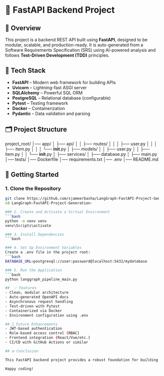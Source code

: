 # 🚀 FastAPI Backend Project

## 📌 Overview

This project is a backend REST API built using **FastAPI**, designed to be modular, scalable, and production-ready. It is auto-generated from a Software Requirements Specification (SRS) using AI-powered analysis and follows **Test-Driven Development (TDD)** principles.

## 🧰 Tech Stack

- **FastAPI** – Modern web framework for building APIs  
- **Uvicorn** – Lightning-fast ASGI server  
- **SQLAlchemy** – Powerful SQL ORM  
- **PostgreSQL** – Relational database (configurable)  
- **Pytest** – Testing framework  
- **Docker** – Containerization  
- **Pydantic** – Data validation and parsing

## 🗂️ Project Structure
project_root/
│── app/
│   ├── api/
│   │   ├── routes/
│   │   │   ├── user.py
│   │   │   ├── item.py
│   │   │   └── __init__.py
│   ├── models/
│   │   ├── user.py
│   │   ├── item.py
│   │   └── __init__.py
│   ├── services/
│   ├── database.py
│   ├── main.py
│── tests/
│── Dockerfile
│── requirements.txt
│── .env
│── README.md

## 🚀 Getting Started

### 1. Clone the Repository

```bash
git clone https://github.com/sjameerbasha/LangGraph-FastAPI-Project-Generation-/
cd LangGraph-FastAPI-Project-Generation-

### 2. Create and Activate a Virtual Environment
```bash
python -m venv venv
venv\Scripts\activate

### 3. Install Dependencies
```bash

### 4. Set Up Environment Variables
Create a .env file in the project root:
```bash
DATABASE_URL=postgresql://user:password@localhost:5432/mydatabase

### 5. Run the Application
```bash
python langgraph_pipeline_main.py

##  ✅ Features
- Clean, modular architecture
- Auto-generated OpenAPI docs
- Asynchronous request handling
- Test-driven with Pytest
- Containerized via Docker
- Environment configuration using .env

## 🧠 Future Enhancements
- JWT-based authentication
- Role-based access control (RBAC)
- Frontend integration (React/Vue/etc.)
- CI/CD with GitHub Actions or similar

## 🔚 Conclusion

This FastAPI backend project provides a robust foundation for building scalable and high-performance APIs. With its clean architecture, comprehensive tech stack, and adherence to best practices like TDD, it is well-suited for production environments. The modular design ensures that the project can be easily extended and maintained. Future enhancements such as JWT-based authentication and role-based access control will further strengthen the security and functionality of the application. We encourage you to explore, use, and contribute to this project to make it even better.

Happy coding!




